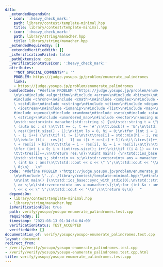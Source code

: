 ```yaml
---
data:
  _extendedDependsOn:
  - icon: ':heavy_check_mark:'
    path: library/contest/template-minimal.hpp
    title: library/contest/template-minimal.hpp
  - icon: ':heavy_check_mark:'
    path: library/string/manacher.hpp
    title: library/string/manacher.hpp
  _extendedRequiredBy: []
  _extendedVerifiedWith: []
  _isVerificationFailed: false
  _pathExtension: cpp
  _verificationStatusIcon: ':heavy_check_mark:'
  attributes:
    '*NOT_SPECIAL_COMMENTS*': ''
    PROBLEM: https://judge.yosupo.jp/problem/enumerate_palindromes
    links:
    - https://judge.yosupo.jp/problem/enumerate_palindromes
  bundledCode: "#define PROBLEM \"https://judge.yosupo.jp/problem/enumerate_palindromes\"\
    \n\n\n#include <algorithm>\n#include <array>\n#include <bitset>\n#include <cassert>\n\
    #include <chrono>\n#include <cmath>\n#include <complex>\n#include <cstdio>\n#include\
    \ <cstdlib>\n#include <cstring>\n#include <ctime>\n#include <deque>\n#include\
    \ <iostream>\n#include <iomanip>\n#include <list>\n#include <map>\n#include <numeric>\n\
    #include <queue>\n#include <random>\n#include <set>\n#include <stack>\n#include\
    \ <string>\n#include <unordered_map>\n#include <vector>\n\nusing namespace std;\n\
    \nstd::vector<int> manacher(std::string s) {\n\tstd::string t = \"@\";\n\tfor\
    \ (auto &c : s) \n\t\tt += c, t += '#';\n\tt.back() = '&';\n\tstd::vector<int>\
    \ res((int)t.size() - 1);\n\tint lo = 0, hi = 0;\n\tfor (int i = 1; i < (int)t.size()\
    \ - 1; i++) {\n\t\tif (i != 1)\n\t\t\tres[i] = std::min(hi - i, res[hi - i + lo]);\n\
    \t\twhile (t[i - res[i] - 1] == t[i + res[i] + 1])\n\t\t\tres[i]++;\n\t\tif (i\
    \ + res[i] > hi)\n\t\t\tlo = i - res[i], hi = i + res[i];\n\t}\n\tres.erase(res.begin());\n\
    \tfor (int i = 0; i < (int)res.size(); i++)\n\t\tif ((i & 1) == (res[i] & 1))\n\
    \t\t\tres[i]++;\n\treturn res;\n}\n\nint main() {\n\tstd::ios_base::sync_with_stdio(0);\n\
    \tstd::string s; std::cin >> s;\n\tstd::vector<int> ans = manacher(s);\n\tfor\
    \ (int &x : ans)\n\t\tstd::cout << x << \" \";\n\tstd::cout << '\\n';\n\treturn\
    \ 0;\n}   \n"
  code: "#define PROBLEM \"https://judge.yosupo.jp/problem/enumerate_palindromes\"\
    \n\n#include \"../../library/contest/template-minimal.hpp\"\n#include \"../../library/string/manacher.hpp\"\
    \n\nint main() {\n\tstd::ios_base::sync_with_stdio(0);\n\tstd::string s; std::cin\
    \ >> s;\n\tstd::vector<int> ans = manacher(s);\n\tfor (int &x : ans)\n\t\tstd::cout\
    \ << x << \" \";\n\tstd::cout << '\\n';\n\treturn 0;\n}   "
  dependsOn:
  - library/contest/template-minimal.hpp
  - library/string/manacher.hpp
  isVerificationFile: true
  path: verify/yosupo/yosupo-enumerate_palindromes.test.cpp
  requiredBy: []
  timestamp: '2021-08-13 01:34:54-04:00'
  verificationStatus: TEST_ACCEPTED
  verifiedWith: []
documentation_of: verify/yosupo/yosupo-enumerate_palindromes.test.cpp
layout: document
redirect_from:
- /verify/verify/yosupo/yosupo-enumerate_palindromes.test.cpp
- /verify/verify/yosupo/yosupo-enumerate_palindromes.test.cpp.html
title: verify/yosupo/yosupo-enumerate_palindromes.test.cpp
---
```

